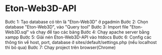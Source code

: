 # Eton-Web3D-API
Bước 1: Tạo database có tên là "Eton-Web3D" ở pgadmin
Bước 2: Chọn database "Eton-Web3D", vào "Query tool"
Bước 3: Import file "Eton-Web3D.sql" và chạy để tạo các bảng
Bước 4: Chạy apache server bằng xampp
Bước 5: Giải nén Eton-Web3D-API vào htdocs
Bước 6: Config các thông tin về host, port, database ở sites/default/settings.php (nếu localhost thì bỏ qua)
Bước 7: Chạy project trên browser(Chrome)
